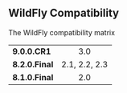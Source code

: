 ## WildFly Compatibility

The WildFly compatibility matrix

|                 |               | 
| --------------- |:-------------:|
| **9.0.0.CR1**   | 3.0           |
| **8.2.0.Final** | 2.1, 2.2, 2.3 |
| **8.1.0.Final** | 2.0           |
